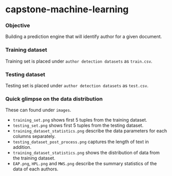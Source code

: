 # capstone-machine-learning

### Objective
Building a prediction engine that will identify author for a given document.

### Training dataset
Training set is placed under `author detection datasets` as `train.csv`.

### Testing dataset
Testing set is placed under `author detection datasets` as `test.csv`.

### Quick glimpse on the data distribution
These can found under `images`.

* `training_set.png` shows first 5 tuples from the training dataset.
* `testing_set.png` shows first 5 tuples from the testing dataset.
* `training_dataset_statistics.png` describe the data parameters for each columns separately.
* `testing_dataset_post_process.png` captures the length of text in addition.
* `training_dataset_statistics.png` shows the distribution of data from the training dataset.
* `EAP.png`, `HPL.png` and `MWS.png` describe the summary statistics of the data of each authors.
